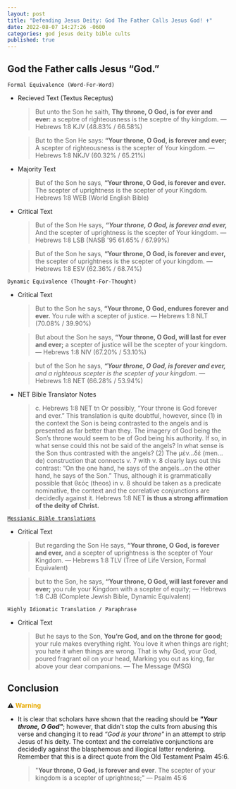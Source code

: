 ```yaml
---
layout: post
title: "Defending Jesus Deity: God The Father Calls Jesus God! ✝️"
date: 2022-08-07 14:27:26 -0600
categories: god jesus deity bible cults
published: true
---
```


## God the Father calls Jesus “God.”

`Formal Equivalence (Word-For-Word)`
- Recieved Text (Textus Receptus)

    > But unto the Son he saith, **Thy throne, O God, is for ever and ever:** a sceptre of righteousness is the sceptre of thy kingdom. &mdash; Hebrews 1:8 KJV (48.83% / 66.58%)

    > But to the Son He says: **“Your throne, O God, is forever and ever;** A scepter of righteousness is the scepter of Your kingdom. &mdash; Hebrews 1:8 NKJV (60.32% / 65.21%)

- Majority Text

    > But of the Son he says, **“Your throne, O God, is forever and ever.** The scepter of uprightness is the scepter of your Kingdom. Hebrews 1:8 WEB (World English Bible)

- Critical Text
    > But of the Son He says,
    ***“Your throne, O God, is forever and ever,***
    And the scepter of uprightness is the scepter of Your kingdom. &mdash; Hebrews 1:8 LSB (NASB '95 61.65% / 67.99%)

    > But of the Son he says, **“Your throne, O God, is forever and ever,** the scepter of uprightness is the scepter of your kingdom. &mdash; Hebrews 1:8 ESV (62.36% / 68.74%)

`Dynamic Equivalence (Thought-For-Thought)`
- Critical Text
    > But to the Son he says, **“Your throne, O God, endures forever and ever.** You rule with a scepter of justice. &mdash; Hebrews 1:8 NLT (70.08% / 39.90%)

    > But about the Son he says, **“Your throne, O God, will last for ever and ever;** a scepter of justice will be the scepter of your kingdom. &mdash; Hebrews 1:8 NIV (67.20% / 53.10%)

    > but of the Son he says, ***“Your throne, O God, is forever and ever,*** *and a righteous scepter is the scepter of your kingdom.* &mdash; Hebrews 1:8 NET (66.28% / 53.94%)

- NET Bible Translator Notes
    
    > c. Hebrews 1:8 NET tn Or possibly, “Your throne is God forever and ever.” This translation is quite doubtful, however, since (1) in the context the Son is being contrasted to the angels and is presented as far better than they. The imagery of God being the Son’s throne would seem to be of God being his authority. If so, in what sense could this not be said of the angels? In what sense is the Son thus contrasted with the angels? (2) The μέν…δέ (men…de) construction that connects v. 7 with v. 8 clearly lays out this contrast: “On the one hand, he says of the angels…on the other hand, he says of the Son.” Thus, although it is grammatically possible that θεός (theos) in v. 8 should be taken as a predicate nominative, the context and the correlative conjunctions are decidedly against it. Hebrews 1:8 NET **is thus a strong affirmation of the deity of Christ.**

[`Messianic Bible translations`](https://en.wikipedia.org/wiki/Messianic_Bible_translations)
- Critical Text
    > But regarding the Son He says, **“Your throne, O God, is forever and ever,** and a scepter of uprightness is the scepter of Your Kingdom. &mdash; Hebrews 1:8 TLV (Tree of Life Version, Formal Equivalent)

    > but to the Son, he says, **“Your throne, O God, will last forever and ever;** you rule your Kingdom with a scepter of equity; &mdash; Hebrews 1:8 CJB (Complete Jewish Bible, Dynamic Equivalent)

`Highly Idiomatic Translation / Paraphrase`
- Critical Text
    > But he says to the Son, **You’re God, and on the throne for good;** your rule makes everything right. You love it when things are right; you hate it when things are wrong. That is why God, your God, poured fragrant oil on your head, Marking you out as king, far above your dear companions. &mdash; The Message (MSG)

## Conclusion

⚠️ <span style="font-weight:bold;color:#E8AA00;">Warning</span> 

- It is clear that scholars have shown that the reading should be ***"Your throne, O God"***; however, that didn't stop the cults from abusing this verse and changing it to read *“God is your throne"* in an attempt to strip Jesus of his deity. The context and the correlative conjunctions are decidedly against the blasphemous and illogical latter rendering. Remember that this is a direct quote from the Old Testament Psalm 45:6.

    > "**Your throne, O God, is forever and ever**. The scepter of your kingdom is a scepter of uprightness;" &mdash; Psalm 45:6

<script>
	var refTagger = {
		settings: {
			bibleVersion: 'ESV'
		}
	}; 

	(function(d, t) {
		var n=d.querySelector('[nonce]');
		refTagger.settings.nonce = n && (n.nonce||n.getAttribute('nonce'));
		var g = d.createElement(t), s = d.getElementsByTagName(t)[0];
		g.src = 'https://api.reftagger.com/v2/RefTagger.js';
		g.nonce = refTagger.settings.nonce;
		s.parentNode.insertBefore(g, s);
	}(document, 'script'));
</script>